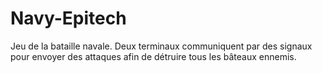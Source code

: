 # Navy-Epitech

Jeu de la bataille navale.
Deux terminaux communiquent par des signaux pour envoyer des attaques afin de détruire tous les bâteaux ennemis.
